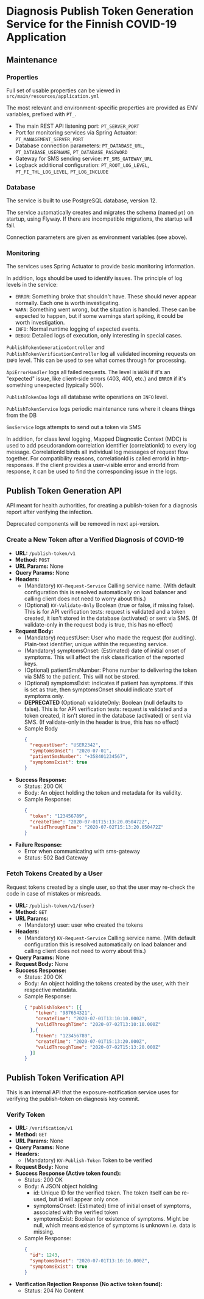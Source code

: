 # Diagnosis Publish Token Generation Service for the Finnish COVID-19 Application

## Maintenance

### Properties
Full set of usable properties can be viewed in `src/main/resources/application.yml`

The most relevant and environment-specific properties are provided as ENV variables, prefixed with `PT_`.
* The main REST API listening port: `PT_SERVER_PORT`
* Port for monitoring services via Spring Actuator: `PT_MANAGEMENT_SERVER_PORT` 
* Database connection parameters: `PT_DATABASE_URL`, `PT_DATABASE_USERNAME`, `PT_DATABASE_PASSWORD`
* Gateway for SMS sending service: `PT_SMS_GATEWAY_URL`
* Logback additional configuration: `PT_ROOT_LOG_LEVEL`, `PT_FI_THL_LOG_LEVEL`, `PT_LOG_INCLUDE`

### Database
The service is built to use PostgreSQL database, version 12. 

The service automatically creates and migrates the schema (named `pt`) on startup, using Flyway. 
If there are incompatible migrations, the startup will fail. 

Connection parameters are given as environment variables (see above).

### Monitoring
The services uses Spring Actuator to provide basic monitoring information.

In addition, logs should be used to identify issues. The principle of log levels in the service:
* `ERROR`: Something broke that shouldn't have. These should never appear normally. Each one is worth investigating.
* `WARN`: Something went wrong, but the situation is handled. These can be expected to happen, but if some warnings start spiking, it could be worth investigation.
* `INFO`: Normal runtime logging of expected events.
* `DEBUG`: Detailed logs of execution, only interesting in special cases.

`PublishTokenGenerationController` and `PublishTokenVerificationController` log all validated incoming requests on `INFO` level.
This can be used to see what comes through for processing.

`ApiErrorHandler` logs all failed requests. 
The level is `WARN` if it's an "expected" issue, like client-side errors (403, 400, etc.) and `ERROR` if it's something unexpected (typically 500).

`PublishTokenDao` logs all database write operations on `INFO` level.

`PublishTokenService` logs periodic maintenance runs where it cleans things from the DB

`SmsService` logs attempts to send out a token via SMS

In addition, for class level logging, Mapped Diagnostic Context (MDC) is used to add pseudorandom correlation identifier (correlationId)
to every log message. CorrelationId binds all individual log messages of request flow together. For compatibility reasons,
correlationId is called errorId in http-responses.
If the client provides a user-visible error and errorId from response, it can be used to find the corresponding issue in the logs.

## Publish Token Generation API
API meant for health authorities, for creating a publish-token for a diagnosis report after verifying the infection.

Deprecated components will be removed in next api-version.

### Create a New Token after a Verified Diagnosis of COVID-19
* **URL:** `/publish-token/v1`
* **Method:** `POST`
* **URL Params:** None
* **Query Params:** None
* **Headers:**
  * (Mandatory) `KV-Request-Service` Calling service name. (With default configuration this is resolved automatically on load balancer and calling client does not need to worry about this.)
  * (Optional) `KV-Validate-Only` Boolean (true or false, if missing false). This is for API verification tests: request is validated and a token created, it isn't stored in the database (activated) or sent via SMS. (If validate-only in the request body is true, this has no effect)
* **Request Body:** 
  * (Mandatory) requestUser: User who made the request (for auditing). Plain-text identifier, unique within the requesting service.
  * (Mandatory) symptomsOnset: (Estimated) date of initial onset of symptoms. This will affect the risk classification of the reported keys.
  * (Optional) patientSmsNumber: Phone number to delivering the token via SMS to the patient. This will not be stored.
  * (Optional) symptomsExist: indicates if patient has symptoms. If this is set as true, then symptomsOnset should indicate start of symptoms only.
  * **DEPRECATED** (Optional) validateOnly: Boolean (null defaults to false). This is for API verification tests: request is validated and a token created, it isn't stored in the database (activated) or sent via SMS. (If validate-only in the header is true, this has no effect)
  * Sample Body 
      ```json
      { 
        "requestUser": "USER2342",
        "symptomsOnset": "2020-07-01",
        "patientSmsNumber": "+358401234567",
        "symptomsExist": true
      }
      ```
* **Success Response:**
  * Status: 200 OK
  * Body: An object holding the token and metadata for its validity.
  * Sample Response: 
    ```json
    {
      "token": "123456789",
      "createTime": "2020-07-01T15:13:20.050472Z",
      "validThroughTime": "2020-07-02T15:13:20.050472Z"
    }
    ```
* **Failure Response:**
    * Error when communicating with sms-gateway
    * Status: 502 Bad Gateway
    
### Fetch Tokens Created by a User
Request tokens created by a single user, so that the user may re-check the code in case of mistakes or misreads.
* **URL:** `/publish-token/v1/{user}`
* **Method:** `GET`
* **URL Params:**
  * (Mandatory) user: user who created the tokens
* **Headers:**
  * (Mandatory) `KV-Request-Service` Calling service name. (With default configuration this is resolved automatically on load balancer and calling client does not need to worry about this.)
* **Query Params:** None
* **Request Body:** None
* **Success Response:**
  * Status: 200 OK
  * Body: An object holding the tokens created by the user, with their respective metadata.
  * Sample Response: 
    ```json
    { "publishTokens": [{
        "token": "987654321",
        "createTime": "2020-07-01T13:10:10.000Z",
        "validThroughTime": "2020-07-02T13:10:10.000Z"
      },{
        "token": "123456789",
        "createTime": "2020-07-01T15:13:20.000Z",
        "validThroughTime": "2020-07-02T15:13:20.000Z"
      }]
    }
    ```

## Publish Token Verification API
This is an internal API that the exposure-notification service uses for verifying the publish-token on diagnosis key commit.

### Verify Token
* **URL:** `/verification/v1`
* **Method:** `GET`
* **URL Params:** None
* **Query Params:** None
* **Headers:**
  * (Mandatory) `KV-Publish-Token` Token to be verified
* **Request Body:** None
* **Success Response (Active token found):**
  * Status: 200 OK
  * Body: A JSON object holding 
    * id: Unique ID for the verified token. The token itself can be re-used, but id will appear only once.
    * symptomsOnset: (Estimated) time of initial onset of symptoms, associated with the verified token
    * symptomsExist: Boolean for existence of symptoms. Might be null, which means existence of symptoms is unknown i.e. data is missing.
  * Sample Response: 
    ```json
    { 
      "id": 1243,
      "symptomsOnset": "2020-07-01T13:10:10.000Z",
      "symptomsExist": true
    }
    ```
* **Verification Rejection Response (No active token found):**
  * Status: 204 No Content
  
